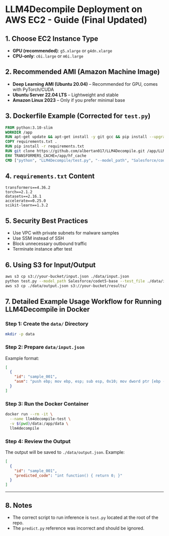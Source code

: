 # LLM4Decompile Deployment on AWS EC2 - Guide (Final Updated)

## 1. Choose EC2 Instance Type
- **GPU (recommended)**: `g5.xlarge` or `g4dn.xlarge`
- **CPU-only**: `c6i.large` or `m6i.large`

## 2. Recommended AMI (Amazon Machine Image)
- **Deep Learning AMI (Ubuntu 20.04)** – Recommended for GPU, comes with PyTorch/CUDA
- **Ubuntu Server 22.04 LTS** – Lightweight and stable
- **Amazon Linux 2023** – Only if you prefer minimal base

## 3. Dockerfile Example (Corrected for `test.py`)

```Dockerfile
FROM python:3.10-slim
WORKDIR /app
RUN apt-get update && apt-get install -y git gcc && pip install --upgrade pip
COPY requirements.txt .
RUN pip install -r requirements.txt
RUN git clone https://github.com/albertan017/LLM4Decompile.git /app/LLM4Decompile
ENV TRANSFORMERS_CACHE=/app/hf_cache
CMD ["python", "LLM4Decompile/test.py", "--model_path", "Salesforce/codet5-base", "--test_file", "/app/data/input.json", "--output_file", "/app/data/output.json"]
```

## 4. `requirements.txt` Content

```text
transformers==4.36.2
torch==2.1.2
datasets==2.16.1
accelerate==0.25.0
scikit-learn==1.3.2
```

## 5. Security Best Practices
- Use VPC with private subnets for malware samples
- Use SSM instead of SSH
- Block unnecessary outbound traffic
- Terminate instance after test

## 6. Using S3 for Input/Output

```bash
aws s3 cp s3://your-bucket/input.json ./data/input.json
python test.py --model_path Salesforce/codet5-base --test_file ./data/input.json --output_file ./data/output.json
aws s3 cp ./data/output.json s3://your-bucket/results/
```

## 7. Detailed Example Usage Workflow for Running LLM4Decompile in Docker

### Step 1: Create the `data/` Directory

```bash
mkdir -p data
```

### Step 2: Prepare `data/input.json`

Example format:

```json
[
  {
    "id": "sample_001",
    "asm": "push ebp; mov ebp, esp; sub esp, 0x10; mov dword ptr [ebp - 4], 0; jmp label_1"
  }
]
```

### Step 3: Run the Docker Container

```bash
docker run --rm -it \
  --name llm4decompile-test \
  -v $(pwd)/data:/app/data \
  llm4decompile
```

### Step 4: Review the Output

The output will be saved to `./data/output.json`. Example:

```json
[
  {
    "id": "sample_001",
    "predicted_code": "int function() { return 0; }"
  }
]
```

---

## 8. Notes
- The correct script to run inference is `test.py` located at the root of the repo.
- The `predict.py` reference was incorrect and should be ignored.
